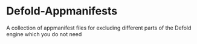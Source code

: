 # Defold-Appmanifests
A collection of appmanifest files for excluding different parts of the Defold engine which you do not need
